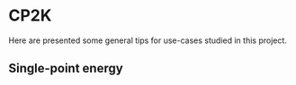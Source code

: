 # CP2K

Here are presented some general tips for use-cases studied in this project.

## Single-point energy


